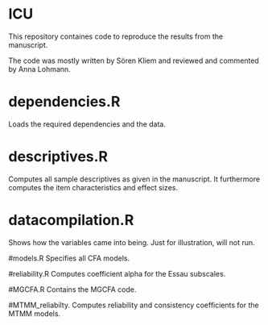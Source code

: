 # ICU
This repository containes code to reproduce the results from the manuscript.

The code was mostly written by Sören Kliem and reviewed and commented by Anna Lohmann.

# dependencies.R
Loads the required dependencies and the data.

# descriptives.R
Computes all sample descriptives as given in the manuscript. It furthermore computes the item characteristics and effect sizes.

# datacompilation.R
Shows how the variables came into being. Just for illustration, will not run. 

#models.R
Specifies all CFA models.

#reliability.R
Computes coefficient alpha for the Essau subscales.

#MGCFA.R
Contains the MGCFA code.

#MTMM_reliabilty.
Computes reliability and consistency coefficients for the MTMM models.
